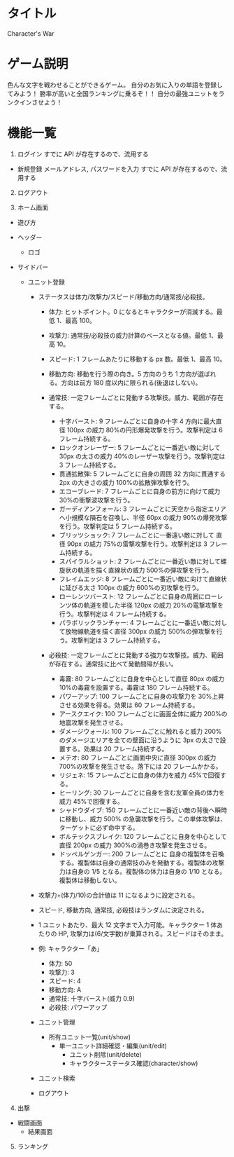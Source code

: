 # タイトル

Character's War

# ゲーム説明

色んな文字を戦わせることができるゲーム。
自分のお気に入りの単語を登録してみよう！
勝率が高いと全国ランキングに乗るぞ！！
自分の最強ユニットをランクインさせよう！

# 機能一覧

1. ログイン
   すでに API が存在するので、流用する

- 新規登録
  メールアドレス, パスワードを入力
  すでに API が存在するので、流用する

2. ログアウト

3. ホーム画面

- 遊び方
- ヘッダー
  - ロゴ
- サイドバー

  - ユニット登録

    - ステータスは体力/攻撃力/スピード/移動方向/通常技/必殺技。

      - 体力: ヒットポイント。0 になるとキャラクターが消滅する。最低 1、最高 100。
      - 攻撃力: 通常技/必殺技の威力計算のベースとなる値。最低 1、最高 10。
      - スピード: 1 フレームあたりに移動する px 数。最低 1、最高 10。
      - 移動方向: 移動を行う際の向き。5 方向のうち 1 方向が選ばれる。方向は前方 180 度以内に限られる(後退はしない)。

      - 通常技: 一定フレームごとに発動する攻撃技。威力、範囲が存在する。

        - 十字バースト: 9 フレームごとに自身の十字 4 方向に最大直径 100px の威力 80%の円形爆発攻撃を行う。攻撃判定は 6 フレーム持続する。
        - ロックオンレーザー: 5 フレームごとに一番近い敵に対して 30px の太さの威力 40%のレーザー攻撃を行う。攻撃判定は 3 フレーム持続する。
        - 貫通拡散弾: 5 フレームごとに自身の周囲 32 方向に貫通する 2px の大きさの威力 100%の拡散弾攻撃を行う。
        - エコーブレード: 7 フレームごとに自身の前方に向けて威力 30%の衝撃波攻撃を行う。
        - ガーディアンフォール: 3 フレームごとに天空から指定エリアへ小規模な隕石を召喚し、半径 60px の威力 90%の爆発攻撃を行う。攻撃判定は 5 フレーム持続する。
        - ブリッツショック: 7 フレームごとに一番遠い敵に対して 直径 90px の威力 75%の雷撃攻撃を行う。攻撃判定は 3 フレーム持続する。
        - スパイラルショット: 2 フレームごとに一番近い敵に対して螺旋状の軌道を描く直線状の威力 500%の弾攻撃を行う。
        - フレイムエッジ: 8 フレームごとに一番近い敵に向けて直線状に延びる太さ 100px の威力 600%の刃攻撃を行う。
        - ローレンツバースト: 12 フレームごとに自身の周囲にローレンツ体の軌道を模した半径 120px の威力 20%の電撃攻撃を行う。攻撃判定は 4 フレーム持続する。
        - パラボリックランチャー: 4 フレームごとに一番近い敵に対して放物線軌道を描く直径 300px の威力 500%の弾攻撃を行う。攻撃判定は 3 フレーム持続する。

      - 必殺技: 一定フレームごとに発動する強力な攻撃技。威力、範囲が存在する。通常技に比べて発動間隔が長い。

        - 毒霧: 80 フレームごとに自身を中心として直径 80px の威力 10%の毒霧を設置する。毒霧は 180 フレーム持続する。
        - パワーアップ: 100 フレームごとに自身の攻撃力を 30%上昇させる効果を得る。効果は 60 フレーム持続する。
        - アースクエイク: 100 フレームごとに画面全体に威力 200%の地震攻撃を発生させる。
        - ダメージウォール: 100 フレームごとに触れると威力 200%のダメージエリアを全ての壁面に沿うように 3px の太さで設置する。効果は 20 フレーム持続する。
        - メテオ: 80 フレームごとに画面中央に直径 300px の威力 700%の攻撃を発生させる。落下には 20 フレームかかる。
        - リジェネ: 15 フレームごとに自身の体力を威力 45%で回復する。
        - ヒーリング: 30 フレームごとに自身を含む友軍全員の体力を威力 45%で回復する。
        - シャドウダイブ: 150 フレームごとに一番近い敵の背後へ瞬時に移動し、威力 500% の急襲攻撃を行う。この単体攻撃は、ターゲットに必ず命中する。
        - ボルテックスブレイク: 120 フレームごとに自身を中心として直径 200px の威力 300%の渦巻き攻撃を発生させる。
        - ドッペルゲンガー: 200 フレームごとに 自身の複製体を召喚する。複製体は自身の通常技のみを発動する。複製体の攻撃力は自身の 1/5 となる。複製体の体力は自身の 1/10 となる。複製体は移動しない。

    - 攻撃力+(体力/10)の合計値は 11 になるように設定される。
    - スピード, 移動方向, 通常技, 必殺技はランダムに決定される。

    - 1 ユニットあたり、最大 12 文字まで入力可能。キャラクター 1 体あたりの HP, 攻撃力は(6/文字数)が乗算される。スピードはそのまま。

    - 例: キャラクター「あ」

      - 体力: 50
      - 攻撃力: 3
      - スピード: 4
      - 移動方向: A
      - 通常技: 十字バースト(威力 0.9)
      - 必殺技: パワーアップ

    - ユニット管理

      - 所有ユニット一覧(unit/show)
        - 単一ユニット詳細確認・編集(unit/edit)
          - ユニット削除(unit/delete)
          - キャラクターステータス確認(character/show)

    - ユニット検索

    - ログアウト

4. 出撃

- 戦闘画面
  - 結果画面

5. ランキング
